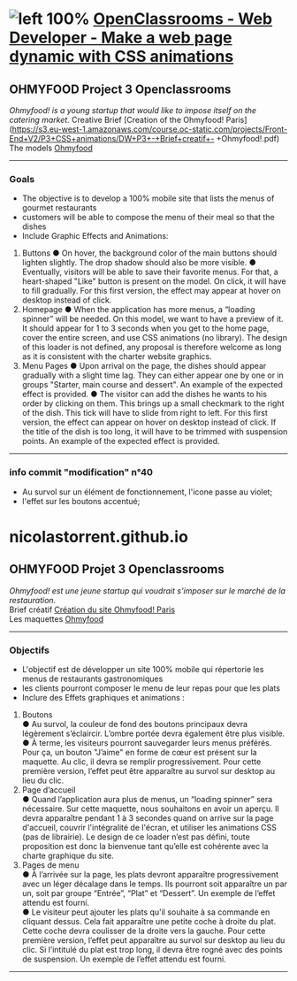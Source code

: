 # ![left 100%](https://github.com/thierry-laval/archives/blob/master/images/Logo_OpenClassrooms.png?raw=true) [OpenClassrooms - Web Developer - Make a web page dynamic with CSS animations](https://openclassrooms.com/fr/paths/556/projects/637/assignment)

## OHMYFOOD Project 3 Openclassrooms
*Ohmyfood! is a young startup that would like to impose itself on the catering market.*
Creative Brief [Creation of the Ohmyfood! Paris](https://s3.eu-west-1.amazonaws.com/course.oc-static.com/projects/Front-End+V2/P3+CSS+animations/DW+P3+-+Brief+creatif+- +Ohmyfood!.pdf)
The models [Ohmyfood](https://s3-eu-west-1.amazonaws.com/course.oc-static.com/projects/DW_P3/Maquettes%20Ohmyfood.zip)

----------

### Goals
* The objective is to develop a 100% mobile site that lists the menus of gourmet restaurants
* customers will be able to compose the menu of their meal so that the dishes
* Include Graphic Effects and Animations:
1. Buttons
● On hover, the background color of the main buttons should lighten slightly.
The drop shadow should also be more visible.
● Eventually, visitors will be able to save their favorite menus. For that, a
heart-shaped "Like" button is present on the model. On click, it will have to
fill gradually. For this first version, the effect may appear at
hover on desktop instead of click.
2. Homepage
● When the application has more menus, a “loading spinner” will be needed. On
this model, we want to have a preview of it. It should appear for 1 to
3 seconds when you get to the home page, cover the entire screen, and
use CSS animations (no library). The design of this loader is not defined,
any proposal is therefore welcome as long as it is consistent with the charter
website graphics.
4. Menu Pages
● Upon arrival on the page, the dishes should appear gradually with a slight
time lag. They can either appear one by one or in groups
"Starter, main course and dessert". An example of the expected effect is provided.
● The visitor can add the dishes he wants to his order by clicking on them.
This brings up a small checkmark to the right of the dish. This tick will have to slide from
right to left. For this first version, the effect can appear on hover
on desktop instead of click. If the title of the dish is too long, it will have to be trimmed with
suspension points. An example of the expected effect is provided.
---------



### info commit "modification" n°40
- Au survol sur un élément de fonctionnement, l'icone passe au violet;
- l'effet sur les boutons accentué;

# nicolastorrent.github.io

## OHMYFOOD Projet 3 Openclassrooms
*Ohmyfood! est une jeune startup qui voudrait s'imposer sur le marché de la restauration.*  
Brief créatif [Création du site Ohmyfood! Paris](https://s3.eu-west-1.amazonaws.com/course.oc-static.com/projects/Front-End+V2/P3+CSS+animations/DW+P3+-+Brief+creatif+-+Ohmyfood!.pdf)  
Les maquettes [Ohmyfood](https://s3-eu-west-1.amazonaws.com/course.oc-static.com/projects/DW_P3/Maquettes%20Ohmyfood.zip)

----------

### Objectifs
* L'objectif est de développer un site 100% mobile qui répertorie les menus de restaurants gastronomiques
* les clients pourront composer le menu de leur repas pour que les plats
* Inclure des Effets graphiques et animations :
1. Boutons  
● Au survol, la couleur de fond des boutons principaux devra légèrement s’éclaircir.
L’ombre portée devra également être plus visible.  
● À terme, les visiteurs pourront sauvegarder leurs menus préférés. Pour ça, un
bouton "J’aime" en forme de cœur est présent sur la maquette. Au clic, il devra se
remplir progressivement. Pour cette première version, l’effet peut être apparaître au
survol sur desktop au lieu du clic.
2. Page d’accueil  
● Quand l’application aura plus de menus, un “loading spinner” sera nécessaire. Sur
cette maquette, nous souhaitons en avoir un aperçu. Il devra apparaître pendant 1 à
3 secondes quand on arrive sur la page d'accueil, couvrir l'intégralité de l'écran, et
utiliser les animations CSS (pas de librairie). Le design de ce loader n’est pas défini,
toute proposition est donc la bienvenue tant qu’elle est cohérente avec la charte
graphique du site.
4.  Pages de menu  
● À l’arrivée sur la page, les plats devront apparaître progressivement avec un léger
décalage dans le temps. Ils pourront soit apparaître un par un, soit par groupe
“Entrée”, “Plat” et “Dessert”. Un exemple de l’effet attendu est fourni.  
● Le visiteur peut ajouter les plats qu'il souhaite à sa commande en cliquant dessus.
Cela fait apparaître une petite coche à droite du plat. Cette coche devra coulisser de
la droite vers la gauche. Pour cette première version, l’effet peut apparaître au survol
sur desktop au lieu du clic. Si l’intitulé du plat est trop long, il devra être rogné avec
des points de suspension. Un exemple de l’effet attendu est fourni.
---------
